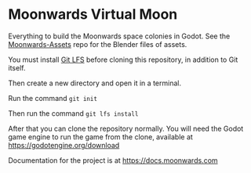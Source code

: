 # Moonwards Virtual Moon
Everything to build the Moonwards space colonies in Godot. See the [Moonwards-Assets](https://github.com/moonwards1/Moonwards-Assets) repo for the Blender files of assets.

You must install [Git LFS](https://git-lfs.github.com/) before cloning this repository, in addition to Git itself.

Then create a new directory and open it in a terminal.

Run the command `git init`

Then run the command `git lfs install`

After that you can clone the repository normally. You will need the Godot game engine to run the game from the clone, available at https://godotengine.org/download

Documentation for the project is at 
https://docs.moonwards.com


    

 
 






